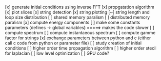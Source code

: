 [x] generate initial conditions using inverse FFT
[x] propgatation algorithm
[x] plot slices
[x] string detection
[x] string plotting
[~] string length and loop size distribution
[ ] shared memory paralism
[ ] distributed memory paralism
[x] compute energy components
[ ] make some constants parameters (defines -> global variables) =====> makes the code slower
[ ] compute spectrum
[ ] compute instantaeous spectrum
[ ] compute gamme factor for strings
[x] exchange parameters between python and c (either call c code from python or parameter file)
[ ] study creation of initial conditions
[ ] higher order time propagation algorithm
[ ] higher order stecil for laplacian
[ ] low level optimization
[ ] GPU code?

